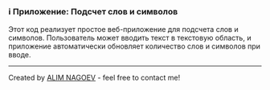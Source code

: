 ### ℹ️ Приложение: Подсчет слов и символов

Этот код реализует простое веб-приложение для подсчета слов и символов.
Пользователь может вводить текст в текстовую область, и приложение 
автоматически обновляет количество слов и символов при вводе.

-----
Created by [ALIM NAGOEV](https://github.com/nagoev-id) - feel free to contact me!

